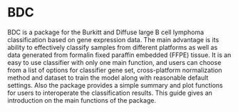 # BDC

BDC is a package for the Burkitt and Diffuse large B cell lymphoma classification based on gene expression data. The main advantage is its ability to effectively classify samples from different platforms as well as data generated from formalin fixed paraffin embedded (FFPE) tissue. It is an easy to use classifier with only one main function, and users can choose from a list of options for classifier gene set, cross-platform normalization method and dataset to train the model along with reasonable default settings. Also the package provides a simple summary and plot functions for users to interoperate the classification results.
This guide gives an introduction on the main functions of the package.
